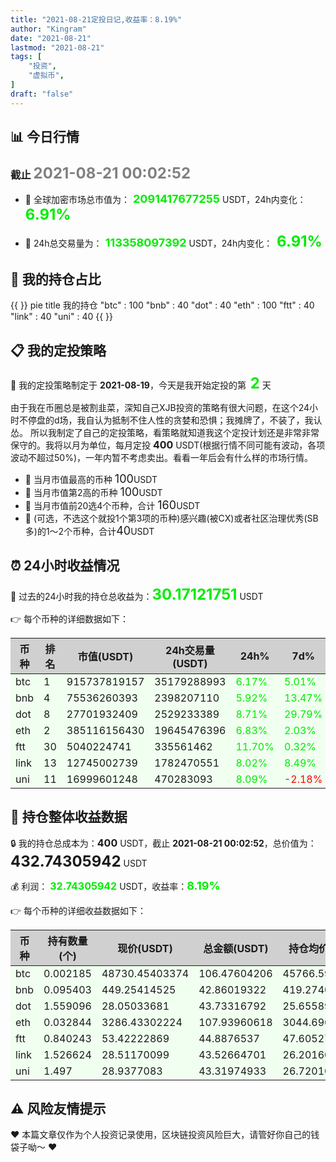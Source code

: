 ```yaml
---
title: "2021-08-21定投日记,收益率：8.19%"
author: "Kingram"
date: "2021-08-21"
lastmod: "2021-08-21"
tags: [
    "投资",
	"虚拟币",
]
draft: "false"
---
```


##  📊 今日行情
### 截止 <font color=grey size=5 >**2021-08-21 00:02:52**</font>
- 🍖 全球加密市场总市值为：<font color=#00EC00 size=4 > **2091417677255**</font> USDT，24h内变化：<font color=#00EC00 size=5 > **6.91%**</font>

- 🍤 24h总交易量为：<font color=#00EC00 size=4 > **113358097392**</font> USDT，24h内变化：<font color=#00EC00 size=5 > **6.91%**</font>

## 🎨 我的持仓占比
{{ <mermaid> }}
pie title 我的持仓
"btc" : 100
"bnb" : 40
"dot" : 40
"eth" : 100
"ftt" : 40
"link" : 40
"uni" : 40
{{ </mermaid> }}

## 📋 我的定投策略
📎 我的定投策略制定于 **2021-08-19**，今天是我开始定投的第<font color=#00EC00 size=5 > **2**</font> 天

<div>由于我在币圈总是被割韭菜，深知自己XJB投资的策略有很大问题，在这个24小时不停盘的d场，我自认为抵制不住人性的贪婪和恐惧；我摊牌了，不装了，我认怂。
所以我制定了自己的定投策略，看策略就知道我这个定投计划还是非常非常保守的。我将以月为单位，每月定投 <font size=3 ><strong> 400 </strong></font> USDT(根据行情不同可能有波动，各项波动不超过50%)，一年内暂不考虑卖出。看看一年后会有什么样的市场行情。</div>

- 🥇 当月市值最高的币种 <font size=4 >100</font>USDT
- 🥈 当月市值第2高的币种 <font size=4 >100</font>USDT
- 🥉 当月市值前20选4个币种，合计 <font size=4 >160</font>USDT
- 🏅 (可选，不选这个就投1个第3项的币种)感兴趣(被CX)或者社区治理优秀(SB多)的1～2个币种，合计<font size=4 >40</font>USDT

## ⏰ 24小时收益情况
📌 过去的24小时我的持仓总收益为：<font color=#00EC00 size=5 >**30.17121751**</font> USDT

👉 每个币种的详细数据如下：
<table>
    <thead><tr bgcolor="#d0d0d0" ><th>币种</th><th>排名</th><th>市值(USDT)</th><th>24h交易量(USDT)</th><th>24h%</th><th>7d%</th><th>24h收益</th></tr></thead>
    <tbody>
    <tr>
        <td bgcolor=#F0FFF0>btc</td>
        <td bgcolor=#F0FFF0>1</td>
        <td bgcolor=#F0FFF0>915737819157</td>
        <td bgcolor=#F0FFF0>35179288993</td>
        <td bgcolor=#F0FFF0><font color=#00EC00>6.17%</font></td>
        <td bgcolor=#F0FFF0><font color=#00EC00>5.01%</font></td>
        <td bgcolor=#F0FFF0><font color=#00EC00 size=3 ><strong>6.1924362</strong></font></td>
    </tr>
    <tr>
        <td bgcolor=#F0FFF0>bnb</td>
        <td bgcolor=#F0FFF0>4</td>
        <td bgcolor=#F0FFF0>75536260393</td>
        <td bgcolor=#F0FFF0>2398207110</td>
        <td bgcolor=#F0FFF0><font color=#00EC00>5.92%</font></td>
        <td bgcolor=#F0FFF0><font color=#00EC00>13.47%</font></td>
        <td bgcolor=#F0FFF0><font color=#00EC00 size=3 ><strong>2.39629084</strong></font></td>
    </tr>
    <tr>
        <td bgcolor=#F0FFF0>dot</td>
        <td bgcolor=#F0FFF0>8</td>
        <td bgcolor=#F0FFF0>27701932409</td>
        <td bgcolor=#F0FFF0>2529233389</td>
        <td bgcolor=#F0FFF0><font color=#00EC00>8.71%</font></td>
        <td bgcolor=#F0FFF0><font color=#00EC00>29.79%</font></td>
        <td bgcolor=#F0FFF0><font color=#00EC00 size=3 ><strong>3.50469206</strong></font></td>
    </tr>
    <tr>
        <td bgcolor=#F0FFF0>eth</td>
        <td bgcolor=#F0FFF0>2</td>
        <td bgcolor=#F0FFF0>385116156430</td>
        <td bgcolor=#F0FFF0>19645476396</td>
        <td bgcolor=#F0FFF0><font color=#00EC00>6.83%</font></td>
        <td bgcolor=#F0FFF0><font color=#00EC00>2.03%</font></td>
        <td bgcolor=#F0FFF0><font color=#00EC00 size=3 ><strong>6.90052346</strong></font></td>
    </tr>
    <tr>
        <td bgcolor=#F0FFF0>ftt</td>
        <td bgcolor=#F0FFF0>30</td>
        <td bgcolor=#F0FFF0>5040224741</td>
        <td bgcolor=#F0FFF0>335561462</td>
        <td bgcolor=#F0FFF0><font color=#00EC00>11.70%</font></td>
        <td bgcolor=#F0FFF0><font color=#00EC00>0.32%</font></td>
        <td bgcolor=#F0FFF0><font color=#00EC00 size=3 ><strong>4.70173896</strong></font></td>
    </tr>
    <tr>
        <td bgcolor=#F0FFF0>link</td>
        <td bgcolor=#F0FFF0>13</td>
        <td bgcolor=#F0FFF0>12745002739</td>
        <td bgcolor=#F0FFF0>1782470551</td>
        <td bgcolor=#F0FFF0><font color=#00EC00>8.02%</font></td>
        <td bgcolor=#F0FFF0><font color=#00EC00>8.49%</font></td>
        <td bgcolor=#F0FFF0><font color=#00EC00 size=3 ><strong>3.23289115</strong></font></td>
    </tr>
    <tr>
        <td bgcolor=#F0FFF0>uni</td>
        <td bgcolor=#F0FFF0>11</td>
        <td bgcolor=#F0FFF0>16999601248</td>
        <td bgcolor=#F0FFF0>470283093</td>
        <td bgcolor=#F0FFF0><font color=#00EC00>8.09%</font></td>
        <td bgcolor=#F0FFF0><font color=#FF0000>-2.18%</font></td>
        <td bgcolor=#F0FFF0><font color=#00EC00 size=3 ><strong>3.24264484</strong></font></td>
    </tr>
    </tbody>
</table>

## 🎯 持仓整体收益数据

🔒 我的持仓总成本为：<font size=3 >**400**</font> USDT，截止 **2021-08-21 00:02:52**，总价值为：<font  size=5 >**432.74305942**</font> USDT

💰 利润： <font color=#00EC00 size=3 >**32.74305942**</font> USDT，收益率：<font color=#00EC00 size=4 >**8.19%**</font>

👉 每个币种的详细收益数据如下：

<table>
    <thead><tr bgcolor="#d0d0d0" ><th>币种</th><th>持有数量(个)</th><th>现价(USDT)</th><th>总金额(USDT)</th><th>持仓均价(USDT)</th><th>成本(USDT)</th><th>利润(USDT)</th><th>收益率</th></tr></thead>
    <tbody>
    <tr>
        <td bgcolor=#F0FFF0>btc</td>
        <td bgcolor=#F0FFF0>0.002185</td>
        <td bgcolor=#F0FFF0>48730.45403374</td>
        <td bgcolor=#F0FFF0>106.47604206</td>
        <td bgcolor=#F0FFF0>45766.59038902</td>
        <td bgcolor=#F0FFF0>100</td>
        <td bgcolor=#F0FFF0>6.47604206</td>
        <td bgcolor=#F0FFF0><font color=#00EC00 size=3 ><strong>6.48%</strong></font></td>
    </tr>
    <tr>
        <td bgcolor=#F0FFF0>bnb</td>
        <td bgcolor=#F0FFF0>0.095403</td>
        <td bgcolor=#F0FFF0>449.25414525</td>
        <td bgcolor=#F0FFF0>42.86019322</td>
        <td bgcolor=#F0FFF0>419.27402702</td>
        <td bgcolor=#F0FFF0>40</td>
        <td bgcolor=#F0FFF0>2.86019322</td>
        <td bgcolor=#F0FFF0><font color=#00EC00 size=3 ><strong>7.15%</strong></font></td>
    </tr>
    <tr>
        <td bgcolor=#F0FFF0>dot</td>
        <td bgcolor=#F0FFF0>1.559096</td>
        <td bgcolor=#F0FFF0>28.05033681</td>
        <td bgcolor=#F0FFF0>43.73316792</td>
        <td bgcolor=#F0FFF0>25.6558929</td>
        <td bgcolor=#F0FFF0>40</td>
        <td bgcolor=#F0FFF0>3.73316792</td>
        <td bgcolor=#F0FFF0><font color=#00EC00 size=3 ><strong>9.33%</strong></font></td>
    </tr>
    <tr>
        <td bgcolor=#F0FFF0>eth</td>
        <td bgcolor=#F0FFF0>0.032844</td>
        <td bgcolor=#F0FFF0>3286.43302224</td>
        <td bgcolor=#F0FFF0>107.93960618</td>
        <td bgcolor=#F0FFF0>3044.69613933</td>
        <td bgcolor=#F0FFF0>100</td>
        <td bgcolor=#F0FFF0>7.93960618</td>
        <td bgcolor=#F0FFF0><font color=#00EC00 size=3 ><strong>7.94%</strong></font></td>
    </tr>
    <tr>
        <td bgcolor=#F0FFF0>ftt</td>
        <td bgcolor=#F0FFF0>0.840243</td>
        <td bgcolor=#F0FFF0>53.42222869</td>
        <td bgcolor=#F0FFF0>44.8876537</td>
        <td bgcolor=#F0FFF0>47.60527609</td>
        <td bgcolor=#F0FFF0>40</td>
        <td bgcolor=#F0FFF0>4.8876537</td>
        <td bgcolor=#F0FFF0><font color=#00EC00 size=3 ><strong>12.22%</strong></font></td>
    </tr>
    <tr>
        <td bgcolor=#F0FFF0>link</td>
        <td bgcolor=#F0FFF0>1.526624</td>
        <td bgcolor=#F0FFF0>28.51170099</td>
        <td bgcolor=#F0FFF0>43.52664701</td>
        <td bgcolor=#F0FFF0>26.20160563</td>
        <td bgcolor=#F0FFF0>40</td>
        <td bgcolor=#F0FFF0>3.52664701</td>
        <td bgcolor=#F0FFF0><font color=#00EC00 size=3 ><strong>8.82%</strong></font></td>
    </tr>
    <tr>
        <td bgcolor=#F0FFF0>uni</td>
        <td bgcolor=#F0FFF0>1.497</td>
        <td bgcolor=#F0FFF0>28.9377083</td>
        <td bgcolor=#F0FFF0>43.31974933</td>
        <td bgcolor=#F0FFF0>26.72010688</td>
        <td bgcolor=#F0FFF0>40</td>
        <td bgcolor=#F0FFF0>3.31974933</td>
        <td bgcolor=#F0FFF0><font color=#00EC00 size=3 ><strong>8.30%</strong></font></td>
    </tr>
    </tbody>
</table>

## ⚠️ 风险友情提示
❤️ 本篇文章仅作为个人投资记录使用，区块链投资风险巨大，请管好你自己的钱袋子呦～ ❤️